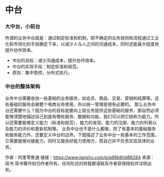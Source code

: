 # 中台
<!-- @author DHJT 2019-08-06 -->

### 大中台，小前台

所谓的业务中台就是：通过制定标准和机制，把不确定的业务规则和流程通过工业化和市场化的手段确定下来，以减少人与人之间的沟通成本，同时还能最大程度地提升协作效率。

- 中台的目标：减少沟通成本，提升协作效率。
- 中台的实现手段：制定标准和规范。
- 原则：集中管控，分布式执行。

### 中台的整体架构
业务中台需要收敛一些基础的业务服务，如会员、商品、交易、营销和结算等。这些基础的服务会被整个电商业务使用，所以统一管理是很有必要的。
那么业务中台还需要什么？因为中台的目标是要向上层业务提供这些基础的服务，那自然必须能够清楚地描述自己到底有哪些服务、数据和功能，我们可以把它统称为能力。所以还需要能够定义能力（标准和规范）、能力的发现、能力的注册、能力的列表以及能力的评价和更新机制等。
业务中台也不是什么都做，除了有基本的基础服务和服务能力外，还要定义中台的边界。下图描述了业务中台一些基本的工作范围，它需要能够对接能力，同时又服务好能力使用方，而自己并不负责实现具体的业务。

作者：阿里零售通
链接：https://www.jianshu.com/p/a88b80d88284
来源：简书
简书著作权归作者所有，任何形式的转载都请联系作者获得授权并注明出处。
